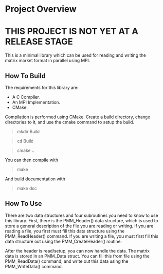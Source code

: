 # Project Overview
# THIS PROJECT IS NOT YET AT A RELEASE STAGE

This is a minimal library which can be used for reading and writing the matrix
market format in parallel using MPI.

## How To Build

The requirements for this library are:

* A C Compiler.
* An MPI Implementation.
* CMake.

Compilation is performed using CMake. Create a build directory, change
directories to it, and use the cmake command to setup the build.

> mkdir Build

> cd Build

> cmake ..

You can then compile with

> make

And build documentation with

> make doc

## How To Use

There are two data structures and four subroutines you need to know to use
this library. First, there is the PMM_Header() data structure, which is used to
store a general description of the file you are reading or writing. If you
are reading a file, you first must fill this data structure using the
PMM_ReadHeader() command. If you are writing a file, you must first fill this
data structure out using the PMM_CreateHeader() routine.

After the header is read/setup, you can now handle the data. The matrix data
is stored in an PMM_Data struct. You can fill this from file using the
PMM_ReadData() command, and write out this data using the PMM_WriteData()
command.
